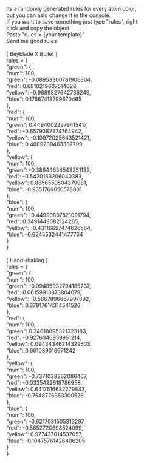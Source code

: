 Its a randomly generated rules for every atom color, <br>
but you can aslo change it in the console. <br>
If you want to save something just type "rules", right  <br>
click and copy the object <br>
Paste "rules = {your template}" <br>
Send me good rules <br>
 <br>
[ Beyblade X Bullet ] <br>
rules = { <br>
    "green": { <br>
        "num": 100, <br>
        "green": -0.08953300781906304, <br>
        "red": 0.6810219607514028, <br>
        "yellow": -0.9889827642736249, <br>
        "blue": 0.17667418799670465 <br>
    }, <br>
    "red": { <br>
        "num": 100, <br>
        "green": 0.44940022979415417, <br>
        "red": -0.6579382374764942, <br>
        "yellow": -0.10972025643521421, <br>
        "blue": 0.4009239463387799 <br>
    }, <br>
    "yellow": { <br>
        "num": 100, <br>
        "green": -0.38644634543251133, <br>
        "red": -0.5420163206040383, <br>
        "yellow": 0.8856550504379981, <br>
        "blue": -0.9351769056578001 <br>
    }, <br>
    "blue": { <br>
        "num": 100, <br>
        "green": -0.44990807821091794, <br>
        "red": 0.3491449082124265, <br>
        "yellow": -0.43116697474626564, <br>
        "blue": -0.6245532441477764 <br>
    } <br>
} <br>
 <br>
[ Hand shaking ] <br>
rules = { <br>
    "green": { <br>
        "num": 100, <br>
        "green": -0.09485932794185237, <br>
        "red": 0.06159913873804079, <br>
        "yellow": -0.5867896667997892, <br>
        "blue": 0.37917614314541526 <br>
    }, <br>
    "red": { <br>
        "num": 100, <br>
        "green": 0.34618095321323183, <br>
        "red": -0.9276346959951214, <br>
        "yellow": 0.09434346214329503, <br>
        "blue": 0.661089019671242 <br>
    }, <br>
    "yellow": { <br>
        "num": 100, <br>
        "green": -0.7371038262086467, <br>
        "red": -0.0335422618786958, <br>
        "yellow": 0.6417616682279843, <br>
        "blue": -0.7548776353300526 <br>
    }, <br>
    "blue": { <br>
        "num": 100, <br>
        "green": -0.6217031505313297, <br>
        "red": -0.5652720698524099, <br>
        "yellow": 0.977437014537057, <br>
        "blue": -0.10475761426406205 <br>
    } <br>
} <br>
 <br>
